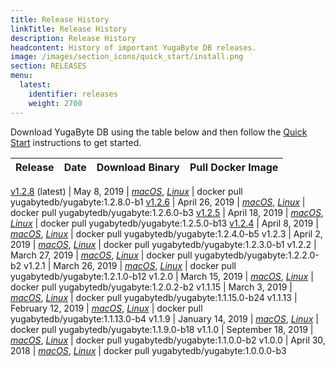 ```yaml
---
title: Release History
linkTitle: Release History
description: Release History
headcontent: History of important YugaByte DB releases.
image: /images/section_icons/quick_start/install.png
section: RELEASES
menu:
  latest:
    identifier: releases
    weight: 2700
---
```


Download YugaByte DB using the table below and then follow the [Quick Start](../quick-start/) instructions to get started.

Release | Date | Download Binary | Pull Docker Image
--------|------|-------------------------------|-----------------

[v1.2.8](./v1.2.8) (latest) | May 8, 2019 | [<i class="fab fa-apple"> macOS</i>](https://downloads.yugabyte.com/yugabyte-ce-1.2.8.0-darwin.tar.gz), [<i class="fab fa-linux"> Linux</i>](https://downloads.yugabyte.com/yugabyte-ce-1.2.8.0-linux.tar.gz) | docker pull yugabytedb/yugabyte:1.2.8.0-b1
[v1.2.6](./v1.2.6) | April 26, 2019 | [<i class="fab fa-apple"> macOS</i>](https://downloads.yugabyte.com/yugabyte-ce-1.2.6.0-darwin.tar.gz), [<i class="fab fa-linux"> Linux</i>](https://downloads.yugabyte.com/yugabyte-ce-1.2.6.0-linux.tar.gz) | docker pull yugabytedb/yugabyte:1.2.6.0-b3
[v1.2.5](./v1.2.5) | April 18, 2019 | [<i class="fab fa-apple"> macOS</i>](https://downloads.yugabyte.com/yugabyte-ce-1.2.5.0-darwin.tar.gz), [<i class="fab fa-linux"> Linux</i>](https://downloads.yugabyte.com/yugabyte-ce-1.2.5.0-linux.tar.gz) | docker pull yugabytedb/yugabyte:1.2.5.0-b13
[v1.2.4](./v1.2.4) | April 8, 2019 | [<i class="fab fa-apple"> macOS</i>](https://downloads.yugabyte.com/yugabyte-ce-1.2.4.0-darwin.tar.gz), [<i class="fab fa-linux"> Linux</i>](https://downloads.yugabyte.com/yugabyte-ce-1.2.4.0-linux.tar.gz) | docker pull yugabytedb/yugabyte:1.2.4.0-b5
v1.2.3 | April 2, 2019 | [<i class="fab fa-apple"> macOS</i>](https://downloads.yugabyte.com/yugabyte-ce-1.2.3.0-darwin.tar.gz), [<i class="fab fa-linux"> Linux</i>](https://downloads.yugabyte.com/yugabyte-ce-1.2.3.0-linux.tar.gz) | docker pull yugabytedb/yugabyte:1.2.3.0-b1
v1.2.2 | March 27, 2019 | [<i class="fab fa-apple"> macOS</i>](https://downloads.yugabyte.com/yugabyte-ce-1.2.2.0-darwin.tar.gz), [<i class="fab fa-linux"> Linux</i>](https://downloads.yugabyte.com/yugabyte-ce-1.2.2.0-linux.tar.gz) | docker pull yugabytedb/yugabyte:1.2.2.0-b2
v1.2.1 | March 26, 2019 | [<i class="fab fa-apple"> macOS</i>](https://downloads.yugabyte.com/yugabyte-ce-1.2.1.0-darwin.tar.gz), [<i class="fab fa-linux"> Linux</i>](https://downloads.yugabyte.com/yugabyte-ce-1.2.1.0-linux.tar.gz) | docker pull yugabytedb/yugabyte:1.2.1.0-b12
v1.2.0 | March 15, 2019 | [<i class="fab fa-apple"> macOS</i>](https://downloads.yugabyte.com/yugabyte-ce-1.2.0.2-darwin.tar.gz), [<i class="fab fa-linux"> Linux</i>](https://downloads.yugabyte.com/yugabyte-ce-1.2.0.2-linux.tar.gz) | docker pull yugabytedb/yugabyte:1.2.0.2-b2
v1.1.15 | March 3, 2019 | [<i class="fab fa-apple"> macOS</i>](https://downloads.yugabyte.com/yugabyte-ce-1.1.15.0-darwin.tar.gz), [<i class="fab fa-linux"> Linux</i>](https://downloads.yugabyte.com/yugabyte-ce-1.1.15.0-linux.tar.gz) | docker pull yugabytedb/yugabyte:1.1.15.0-b24
v1.1.13 | February 12, 2019 | [<i class="fab fa-apple"> macOS</i>](https://downloads.yugabyte.com/yugabyte-ce-1.1.13.0-darwin.tar.gz), [<i class="fab fa-linux"> Linux</i>](https://downloads.yugabyte.com/yugabyte-ce-1.1.13.0-linux.tar.gz) | docker pull yugabytedb/yugabyte:1.1.13.0-b4
v1.1.9 | January 14, 2019 | [<i class="fab fa-apple"> macOS</i>](https://downloads.yugabyte.com/yugabyte-ce-1.1.9.0-darwin.tar.gz), [<i class="fab fa-linux"> Linux</i>](https://downloads.yugabyte.com/yugabyte-ce-1.1.9.0-linux.tar.gz) | docker pull yugabytedb/yugabyte:1.1.9.0-b18
v1.1.0 | September 18, 2019 | [<i class="fab fa-apple"> macOS</i>](https://downloads.yugabyte.com/yugabyte-ce-1.1.0.0-darwin.tar.gz), [<i class="fab fa-linux"> Linux</i>](https://downloads.yugabyte.com/yugabyte-ce-1.1.0.0-linux.tar.gz) | docker pull yugabytedb/yugabyte:1.1.0.0-b2
v1.0.0 | April 30, 2018 | [<i class="fab fa-apple"> macOS</i>](https://downloads.yugabyte.com/yugabyte-ce-1.0.0.0-darwin.tar.gz), [<i class="fab fa-linux"> Linux</i>](https://downloads.yugabyte.com/yugabyte-ce-1.0.0.0-linux.tar.gz) | docker pull yugabytedb/yugabyte:1.0.0.0-b3
